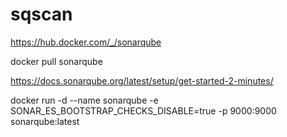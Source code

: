# sqscan

https://hub.docker.com/_/sonarqube

docker pull sonarqube

https://docs.sonarqube.org/latest/setup/get-started-2-minutes/

docker run -d --name sonarqube -e SONAR_ES_BOOTSTRAP_CHECKS_DISABLE=true -p 9000:9000 sonarqube:latest
